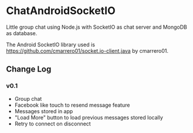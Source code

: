 # ChatAndroidSocketIO
Little group chat using Node.js with SocketIO as chat server and MongoDB as database.

The Android SocketIO library used is https://github.com/cmarrero01/socket.io-client.java by cmarrero01.

## Change Log

### v0.1
* Group chat
* Facebook like touch to resend message feature
* Messages stored in app
* "Load More" button to load previous messages stored locally
* Retry to connect on disconnect 
